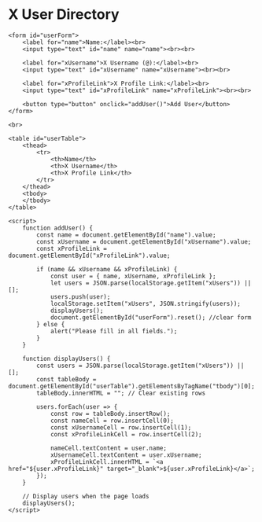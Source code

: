 <!DOCTYPE html>
<html>
<head>
    <title>X User Directory</title>
    <style>
        table {
            width: 100%;
            border-collapse: collapse;
        }
        th, td {
            border: 1px solid #ddd;
            padding: 8px;
            text-align: left;
        }
    </style>
</head>
<body>
    <h1>X User Directory</h1>

    <form id="userForm">
        <label for="name">Name:</label><br>
        <input type="text" id="name" name="name"><br><br>

        <label for="xUsername">X Username (@):</label><br>
        <input type="text" id="xUsername" name="xUsername"><br><br>

        <label for="xProfileLink">X Profile Link:</label><br>
        <input type="text" id="xProfileLink" name="xProfileLink"><br><br>

        <button type="button" onclick="addUser()">Add User</button>
    </form>

    <br>

    <table id="userTable">
        <thead>
            <tr>
                <th>Name</th>
                <th>X Username</th>
                <th>X Profile Link</th>
            </tr>
        </thead>
        <tbody>
        </tbody>
    </table>

    <script>
        function addUser() {
            const name = document.getElementById("name").value;
            const xUsername = document.getElementById("xUsername").value;
            const xProfileLink = document.getElementById("xProfileLink").value;

            if (name && xUsername && xProfileLink) {
                const user = { name, xUsername, xProfileLink };
                let users = JSON.parse(localStorage.getItem("xUsers")) || [];
                users.push(user);
                localStorage.setItem("xUsers", JSON.stringify(users));
                displayUsers();
                document.getElementById("userForm").reset(); //clear form
            } else {
                alert("Please fill in all fields.");
            }
        }

        function displayUsers() {
            const users = JSON.parse(localStorage.getItem("xUsers")) || [];
            const tableBody = document.getElementById("userTable").getElementsByTagName("tbody")[0];
            tableBody.innerHTML = ""; // Clear existing rows

            users.forEach(user => {
                const row = tableBody.insertRow();
                const nameCell = row.insertCell(0);
                const xUsernameCell = row.insertCell(1);
                const xProfileLinkCell = row.insertCell(2);

                nameCell.textContent = user.name;
                xUsernameCell.textContent = user.xUsername;
                xProfileLinkCell.innerHTML = `<a href="${user.xProfileLink}" target="_blank">${user.xProfileLink}</a>`;
            });
        }

        // Display users when the page loads
        displayUsers();
    </script>
</body>
</html>
